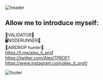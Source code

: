 ![header](https://capsule-render.vercel.app/api?color=gradient&custom&text=Hello%World!&animation=blinking)

<h2>Allow me to introduce myself:</h2>

🧰VALIDATOR🦉<br>
🖥️NODERUNNER🐛<br>
🍻AIRDROP hunter🐗<br>
https://t.me/alex_it_prof<br>
https://twitter.com/AlexITPROF1<br>
https://www.instagram.com/alex_it_prof/<br>



![footer](https://capsule-render.vercel.app/api?section=footer&color=gradient&custom)


